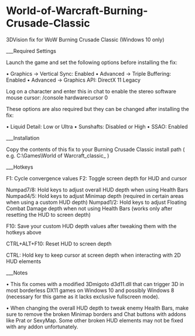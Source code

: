 # World-of-Warcraft-Burning-Crusade-Classic
3DVision fix for WoW Burning Crusade Classic (Windows 10 only)

___Required Settings

Launch the game and set the following options before installing the fix:

• Graphics -> Vertical Sync: Enabled
• Advanced -> Triple Buffering: Enabled
• Advanced -> Graphics API: DirectX 11 Legacy

Log on a character and enter this in chat to enable the stereo software mouse cursor:
/console hardwarecursor 0

These options are also required but they can be changed after installing the fix:

• Liquid Detail: Low or Ultra
• Sunshafts: Disabled or High
• SSAO: Enabled



___Installation

Copy the contents of this fix to your Burning Crusade Classic install path ( e.g. C:\Games\World of Warcraft\_classic_ )



___Hotkeys

F1: Cycle convergence values
F2: Toggle screen depth for HUD and cursor

Numpad7/8: Hold keys to adjust overall HUD depth when using Health Bars
Numpad4/5: Hold keys to adjust Minimap depth (required in certain areas when using a custom HUD depth)
Numpad1/2: Hold keys to adjust Floating Combat Damage depth when not using Health Bars (works only after resetting the HUD to screen depth)

F10: Save your custom HUD depth values after tweaking them with the hotkeys above

CTRL+ALT+F10: Reset HUD to screen depth

CTRL: Hold key to keep cursor at screen depth when interacting with 2D HUD elements



___Notes

• This fix comes with a modified 3Dmigoto d3d11.dll that can trigger 3D in most borderless DX11 games on Windows 10 and possibly Windows 8 (necessary for this game as it lacks exclusive fullscreen mode).

• When changing the overall HUD depth to tweak enemy Health Bars, make sure to remove the broken Minimap borders and Chat buttons with addons like Prat or SexyMap. Some other broken HUD elements may not be fixed with any addon unfortunately.
